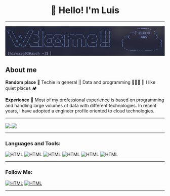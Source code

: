 <h1 align="center">👋 Hello! I'm Luis </h1>

___

<img src=images\terminal3.png>

## About me

𝐑𝐚𝐧𝐝𝐨𝐦 𝐩𝐥𝐚𝐜𝐞 🤔 Techie in general || Data and programming 🧑🏻‍💻 || I like quiet places 🏕️

𝐄𝐱𝐩𝐞𝐫𝐢𝐞𝐧𝐜𝐞 🎯 Most of my professional experience is based on programming and handling large volumes of data with different technologies. In recent years, I have adopted a engineer profile oriented to cloud technologies.

___


<a href="https://github.com/Luisarg03/github-readme-stats">
  <img height=200 align="center" src="https://github-readme-stats.vercel.app/api?username=Luisarg03&show_icons=true&theme=tokyonight" />
</a>
<a href="https://github.com/Luisarg03/convoychat">
  <img height=200 align="center" src="https://github-readme-stats.vercel.app/api/top-langs/?username=Luisarg03&layout=compact&hide=javascript,html,css,jupyter%20notebook&langs_count=5&theme=tokyonight&card_width=280"/>

</a>

___

### **Languages and Tools:**

![HTML](https://img.shields.io/badge/-AWS-070404?style=for-the-badge&logo=amazon) ![HTML](https://img.shields.io/badge/-Python-070404?style=for-the-badge&logo=python) ![HTML](https://img.shields.io/badge/-Docker-070404?style=for-the-badge&logo=Docker) ![HTML](https://img.shields.io/badge/-Bash-070404?style=for-the-badge&logo=GNU%20Bash) ![HTML](https://img.shields.io/badge/-Database-070404?style=for-the-badge&logo=sqlite) ![HTML](https://img.shields.io/badge/-IAC-070404?style=for-the-badge&logo=terraform)



___

### Follow Me:
 
[![HTML](https://img.shields.io/badge/LinkedIn-070404?logo=linkedin&logoColor=white&style=for-the-badge)](https://www.linkedin.com/in/luisarg03/) [![HTML](https://img.shields.io/badge/GitHub-070404?logo=github&logoColor=white&style=for-the-badge)](https://github.com/Luisarg03)

___